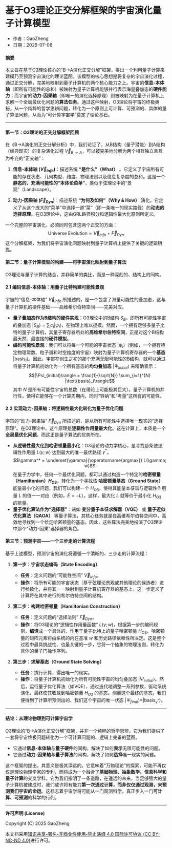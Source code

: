 # **基于O3理论正交分解框架的宇宙演化量子计算模型**

- 作者：GaoZheng
- 日期：2025-07-08

#### **摘要**

本文旨在基于O3理论核心的“B→A演化正交分解”框架，提出一个利用量子计算来建模乃至预测宇宙演化的理论蓝图。该模型的核心思想是将复杂的宇宙演化过程，通过正交分解，完美地映射到量子计算机的两个核心能力之上。宇宙的**信息-本体轴**（即所有可能性的总和）被映射为量子计算机能够并行表示海量叠加态的**硬件能力**；而宇宙的**动力-因果轴**（即唯一的演化选择原理）则被映射为在量子计算机上求解一个全局最优化问题的**算法任务**。通过这种映射，O3理论将宇宙的终极奥秘，从一个纯粹的哲学思辨问题，转化为一个原则上可计算、可预测的、具体的量子算法问题，从而为“可计算宇宙学”奠定了理论基石。

---

#### **第一节：O3理论的正交分解框架回顾**

在《B→A演化的正交分解分析》中，我们论证了，从B结构（量子潜能）到A结构（经典现实）的复杂演化过程 $\vec{V}_{B \rightarrow A}$，可以被完美地分解为两个相互独立且互为补充的“正交轴”：

1.  **信息-本体轴 ($\vec{V}_{Info}$)**：描述系统 **“是什么”（What）** 。它定义了宇宙所有可能的存在状态、几何构型、维度、物理法则以及信息复杂度的总和。这是一个**静态的、充满可能性的“本体论菜单”**，类似于弦理论中的“景观”（Landscape）。

2.  **动力-因果轴 ($\vec{F}_{Dyn}$)**：描述系统 **“为何及如何”（Why & How）** 演化。它定义了从这个庞大的“菜单”中选择一道“菜”（即一条唯一的现实路径）的**动态的选择原理**。在O3理论中，这由GRL路径积分和逻辑性最大化原则所定义。

一个完整的宇宙演化，必须同时包含这两个正交的方面：
$$\text{Universe Evolution} = \vec{V}_{Info} + \vec{F}_{Dyn}$$
这个分解框架，为我们将宇宙演化问题映射到量子计算机上提供了关键的逻辑钥匙。

#### **第二节：量子计算模型的构建——将宇宙演化映射到量子算法**

O3理论与量子计算的结合，并非简单的类比，而是一种深刻的、结构上的同构。

#### **2.1 编码信息-本体轴：用量子比特构建可能性景观**

宇宙的“信息-本体轴” $\vec{V}_{Info}$ 所描述的，是一个包含了海量可能性的叠加态，这与量子计算机的硬件基础——高维希尔伯特空间——完美对应。

* **量子叠加态作为B结构的硬件实现**：O3理论中的B结构 $S_B$，即所有可能性宇宙的叠加态 $|S_B\rangle = \sum_i c_i |\psi_i\rangle$，在物理上难以捉摸。然而，一个拥有足够多量子比特的量子计算机，其量子寄存器所处的**高维希尔伯特空间**，正是对这个B结构最天然、最直接的**硬件模拟**。
* **编码可能性景观**：我们可以将每一个可能的宇宙状态 $|\psi_i\rangle$（例如，一个拥有特定物理常数、粒子谱和时空维度的宇宙）映射为量子计算机寄存器的一个**基态** $|\text{basis}_i\rangle$。因此，宇宙在创生之初的那个充满无限可能性的B结构，就可以通过将量子计算机初始化为一个所有基态的**均匀叠加态** $|\Psi_{initial}\rangle$ 来精确表示：
    $$|\Psi_{initial}\rangle = \frac{1}{\sqrt{N}} \sum_{i=1}^{N} |\text{basis}_i\rangle$$
    其中 $N$ 是所有可能性宇宙的总数（在理论上可能极其巨大）。量子计算机的并行性，使得它能够在一个计算周期内，同时“容纳”和“考量”这所有的可能性。

#### **2.2 实现动力-因果轴：将逻辑性最大化转化为量子优化问题**

宇宙的“动力-因果轴” $\vec{F}_{Dyn}$ 所描述的，是从所有可能性中选择唯一现实的“选择原理”。在O3理论中，这个原理是**逻辑性作用量最大化**。这在计算上，本质是一个**全局最优化问题**，而这正是量子算法的优势所在。

* **从逻辑性最大化到哈密顿量最小化**：O3理论的动力学核心，是寻找那条使逻辑性作用量 $L(\gamma; w)$ 达到最大的唯一最优路径 $\gamma^*$。
    $$\gamma^* = \underset{\gamma}{\operatorname{argmax}} L(\gamma; w)$$
    在量子力学中，任何一个最优化问题，都可以通过构造一个特定的**哈密顿量（Hamiltonian）$H_{O3}$**，转化为一个寻找该 **哈密顿量基态（Ground State）** 能量最小化的问题。我们可以构建一个 $H_{O3}$，使得其能量本征谱与逻辑性作用量 $L$ 的值一一对应（例如，$E = -L$）。这样，最大化 $L$ 就等价于最小化 $H_{O3}$ 的能量。
* **量子优化算法作为“选择器”**：诸如 **变分量子本征求解器（VQE）** 或 **量子近似优化算法（QAOA）** 等量子算法，其核心任务就是在高维希尔伯特空间中，高效地寻找到一个给定哈密顿量的基态。因此，这些算法完美地扮演了O3理论中那个“动力-因果”选择器的角色。

#### **第三节：预测宇宙——一个三步走的计算流程**

基于上述模型，预测宇宙的演化将遵循一个清晰的、三步走的计算流程：

1.  **第一步：宇宙状态编码（State Encoding）**
    * **任务**：定义问题的“可能性空间” $\vec{V}_{Info}$。
    * **操作**：将所有可能的宇宙状态（基于弦理论景观或其他理论的候选者）进行参数化，并将其一一映射到量子计算机寄存器的基态上。这一步定义了计算将在其中进行的希尔伯特空间的结构。

2.  **第二步：构建哈密顿量（Hamiltonian Construction）**
    * **任务**：定义问题的“选择法则” $\vec{F}_{Dyn}$。
    * **操作**：将O3理论的“逻辑性作用量函数” $L(\gamma; w)$，根据第一步的编码规则，**编译**成一个具体的、作用于量子比特上的量子哈密顿量 $H_{O3}$。哈密顿量的矩阵元素将由系统的内在基准 $w$ 和历史路径依赖性所决定。这是整个过程中最具挑战性、也最关键的一步，它将一个抽象的物理法则，转化为具体的量子门操作序列。

3.  **第三步：求解基态（Ground State Solving）**
    * **任务**：执行计算，得出唯一的现实。
    * **操作**：将量子计算机初始化为所有可能性宇宙的均匀叠加态 $|\Psi_{initial}\rangle$。然后，运行量子优化算法（如VQE），通过迭代地调整一系列参数，驱动系统演化，最终使其收敛到哈密顿量 $H_{O3}$ 的基态。测量这个最终的基态，我们便得到了计算所预测出的、我们这个宇宙的唯一状态 $|\Psi_{final}\rangle = |\text{basis}_{\gamma^*}\rangle$。

---

#### **结论：从理论物理到可计算宇宙学**

O3理论的“B→A演化正交分解”框架，并非一个纯粹的哲学思辨，它为我们提供了一套将宇宙终极问题转化为一个可计算问题的、逻辑上完备的蓝图。

* 它通过**信息-本体轴**与**量子硬件**的同构，解决了如何**表示**无限可能性的问题。
* 它通过**动力-因果轴**与**量子算法**的同构，解决了如何**选择**唯一现实的问题。

这个框架的提出，其意义是极其深远的。它意味着“万物理论”的探索，可能不再仅仅是理论物理学家的专利，而将成为一个融合了**基础物理、抽象数学、信息科学和量子计算**的交叉学科。它为我们指明了一条道路，在遥远的未来，当足够强大的量子计算机被建成时，我们或许将有能力**第一次通过计算，而非仅仅通过观测，来预测我们宇宙的命运**。这标志着宇宙学将可能从一门观测科学，真正步入一门**可计算、可预测**的科学的行列。

---

**许可声明 (License)**

Copyright (C) 2025 GaoZheng 

本文档采用[知识共享-署名-非商业性使用-禁止演绎 4.0 国际许可协议 (CC BY-NC-ND 4.0)](https://creativecommons.org/licenses/by-nc-nd/4.0/deed.zh-Hans)进行许可。
